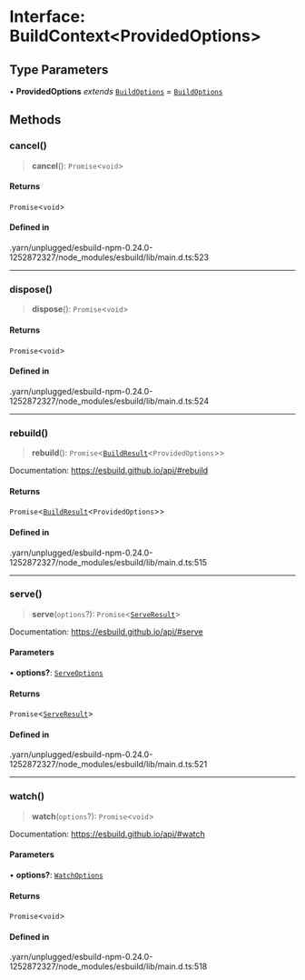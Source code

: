 # Interface: BuildContext\<ProvidedOptions\>

## Type Parameters

• **ProvidedOptions** *extends* [`BuildOptions`](BuildOptions.md) = [`BuildOptions`](BuildOptions.md)

## Methods

### cancel()

> **cancel**(): `Promise`\<`void`\>

#### Returns

`Promise`\<`void`\>

#### Defined in

.yarn/unplugged/esbuild-npm-0.24.0-1252872327/node\_modules/esbuild/lib/main.d.ts:523

***

### dispose()

> **dispose**(): `Promise`\<`void`\>

#### Returns

`Promise`\<`void`\>

#### Defined in

.yarn/unplugged/esbuild-npm-0.24.0-1252872327/node\_modules/esbuild/lib/main.d.ts:524

***

### rebuild()

> **rebuild**(): `Promise`\<[`BuildResult`](BuildResult.md)\<`ProvidedOptions`\>\>

Documentation: https://esbuild.github.io/api/#rebuild

#### Returns

`Promise`\<[`BuildResult`](BuildResult.md)\<`ProvidedOptions`\>\>

#### Defined in

.yarn/unplugged/esbuild-npm-0.24.0-1252872327/node\_modules/esbuild/lib/main.d.ts:515

***

### serve()

> **serve**(`options`?): `Promise`\<[`ServeResult`](ServeResult.md)\>

Documentation: https://esbuild.github.io/api/#serve

#### Parameters

• **options?**: [`ServeOptions`](ServeOptions.md)

#### Returns

`Promise`\<[`ServeResult`](ServeResult.md)\>

#### Defined in

.yarn/unplugged/esbuild-npm-0.24.0-1252872327/node\_modules/esbuild/lib/main.d.ts:521

***

### watch()

> **watch**(`options`?): `Promise`\<`void`\>

Documentation: https://esbuild.github.io/api/#watch

#### Parameters

• **options?**: [`WatchOptions`](WatchOptions.md)

#### Returns

`Promise`\<`void`\>

#### Defined in

.yarn/unplugged/esbuild-npm-0.24.0-1252872327/node\_modules/esbuild/lib/main.d.ts:518
